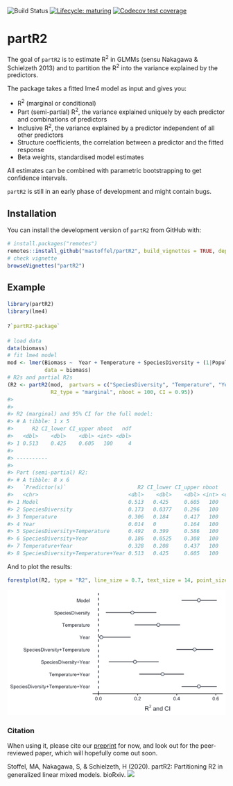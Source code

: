 
<!-- badges: start -->

![Build
Status](https://travis-ci.org/mastoffel/partR2.svg?branch=master)
[![Lifecycle:
maturing](https://img.shields.io/badge/lifecycle-maturing-blue.svg)](https://www.tidyverse.org/lifecycle/#maturing)
[![Codecov test
coverage](https://codecov.io/gh/mastoffel/partR2/branch/master/graph/badge.svg)](https://codecov.io/gh/mastoffel/partR2?branch=master)
<!-- badges: end -->
<!-- README.md is generated from README.Rmd. Please edit that file -->

# partR2

The goal of `partR2` is to estimate R<sup>2</sup> in GLMMs (sensu
Nakagawa & Schielzeth 2013) and to partition the R<sup>2</sup> into the
variance explained by the predictors.

The package takes a fitted lme4 model as input and gives you:

  - R<sup>2</sup> (marginal or conditional)
  - Part (semi-partial) R<sup>2</sup>, the variance explained uniquely
    by each predictor and combinations of predictors
  - Inclusive R<sup>2</sup>, the variance explained by a predictor
    independent of all other predictors
  - Structure coefficients, the correlation between a predictor and the
    fitted response
  - Beta weights, standardised model estimates

All estimates can be combined with parametric bootstrapping to get
confidence intervals.

`partR2` is still in an early phase of development and might contain
bugs.

## Installation

You can install the development version of `partR2` from GitHub with:

``` r
# install.packages("remotes")
remotes::install_github("mastoffel/partR2", build_vignettes = TRUE, dependencies = TRUE) 
# check vignette
browseVignettes("partR2")
```

## Example

``` r
library(partR2)
library(lme4)

?`partR2-package`

# load data
data(biomass)
# fit lme4 model
mod <- lmer(Biomass ~  Year + Temperature + SpeciesDiversity + (1|Population),
            data = biomass)
# R2s and partial R2s
(R2 <- partR2(mod,  partvars = c("SpeciesDiversity", "Temperature", "Year"),
              R2_type = "marginal", nboot = 100, CI = 0.95))
#> 
#> 
#> R2 (marginal) and 95% CI for the full model: 
#> # A tibble: 1 x 5
#>      R2 CI_lower CI_upper nboot   ndf
#>   <dbl>    <dbl>    <dbl> <int> <dbl>
#> 1 0.513    0.425    0.605   100     4
#> 
#> ----------
#> 
#> Part (semi-partial) R2:
#> # A tibble: 8 x 6
#>   `Predictor(s)`                       R2 CI_lower CI_upper nboot   ndf
#>   <chr>                             <dbl>    <dbl>    <dbl> <int> <dbl>
#> 1 Model                             0.513   0.425     0.605   100     4
#> 2 SpeciesDiversity                  0.173   0.0377    0.296   100     3
#> 3 Temperature                       0.306   0.184     0.417   100     3
#> 4 Year                              0.014   0         0.164   100     3
#> 5 SpeciesDiversity+Temperature      0.492   0.399     0.586   100     2
#> 6 SpeciesDiversity+Year             0.186   0.0525    0.308   100     2
#> 7 Temperature+Year                  0.328   0.208     0.437   100     2
#> 8 SpeciesDiversity+Temperature+Year 0.513   0.425     0.605   100     1
```

And to plot the results:

``` r
forestplot(R2, type = "R2", line_size = 0.7, text_size = 14, point_size = 3)
```

![](README-plot-1.png)<!-- -->

### Citation

When using it, please cite our
[preprint](https://www.biorxiv.org/content/10.1101/2020.07.26.221168v1.abstract)
for now, and look out for the peer-reviewed paper, which will hopefully
come out soon.

Stoffel, MA, Nakagawa, S, & Schielzeth, H (2020). partR2: Partitioning
R2 in generalized linear mixed models. bioRxiv.
[![](https://img.shields.io/badge/doi-10.1101/2020.07.26.221168-green.svg)](https://doi.org/10.1101/2020.07.26.221168)
